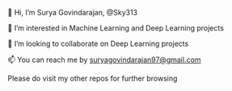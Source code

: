 👋 Hi, I’m Surya Govindarajan, @Sky313

👀 I’m interested in Machine Learning and Deep Learning projects

💞️ I’m looking to collaborate on Deep Learning projects

📫 You can reach me by suryagovindarajan97@gmail.com

Please do visit my other repos for further browsing

<!---
Sky313/Sky313 is a ✨ special ✨ repository because its `README.md` (this file) appears on your GitHub profile.
You can click the Preview link to take a look at your changes.
--->
